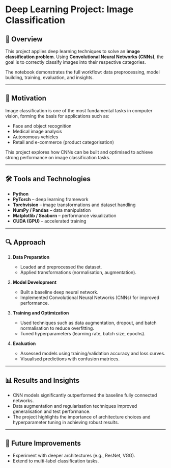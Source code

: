 # Deep Learning Project: Image Classification  

## 📌 Overview  
This project applies deep learning techniques to solve an **image classification problem**. Using **Convolutional Neural Networks (CNNs)**, the goal is to correctly classify images into their respective categories.  

The notebook demonstrates the full workflow: data preprocessing, model building, training, evaluation, and insights.  

---

## 🎯 Motivation  
Image classification is one of the most fundamental tasks in computer vision, forming the basis for applications such as:  
- Face and object recognition  
- Medical image analysis  
- Autonomous vehicles  
- Retail and e-commerce (product categorisation)  

This project explores how CNNs can be built and optimised to achieve strong performance on image classification tasks.  

---

## 🛠️ Tools and Technologies  
- **Python**  
- **PyTorch** – deep learning framework  
- **Torchvision** – image transformations and dataset handling  
- **NumPy / Pandas** – data manipulation  
- **Matplotlib / Seaborn** – performance visualization  
- **CUDA (GPU)** – accelerated training  

---

## 🔍 Approach  
1. **Data Preparation**  
   - Loaded and preprocessed the dataset.  
   - Applied transformations (normalisation, augmentation).  

2. **Model Development**  
   - Built a baseline deep neural network.  
   - Implemented Convolutional Neural Networks (CNNs) for improved performance.  

3. **Training and Optimization**  
   - Used techniques such as data augmentation, dropout, and batch normalisation to reduce overfitting.  
   - Tuned hyperparameters (learning rate, batch size, epochs).  

4. **Evaluation**  
   - Assessed models using training/validation accuracy and loss curves.  
   - Visualised predictions with confusion matrices.  

---

## 📊 Results and Insights  
- CNN models significantly outperformed the baseline fully connected networks.  
- Data augmentation and regularisation techniques improved generalisation and test performance.  
- The project highlights the importance of architecture choices and hyperparameter tuning in achieving robust results.  

---

## 🚀 Future Improvements  
- Experiment with deeper architectures (e.g., ResNet, VGG).  
- Extend to multi-label classification tasks.  
